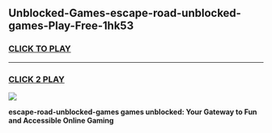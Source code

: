 
## Unblocked-Games-escape-road-unblocked-games-Play-Free-1hk53
<h3>
<a href="https://premium76.site?title=escape-road-unblocked-games&ref=15A">CLICK TO PLAY</a></h3>
<hr>

<h3>
<a href="https://premium76.site?title=escape-road-unblocked-games&ref=15A">CLICK 2 PLAY</a>
  
</h3>

<a href="https://premium76.site?title=escape-road-unblocked-games&ref=15A"><img src="https://clearcache.store/games.png"></a>


**escape-road-unblocked-games games unblocked: Your Gateway to Fun and Accessible Online Gaming**
